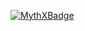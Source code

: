 [![MythXBadge](https://badgen.net/https/api.mythx.io/v1/projects/3a8fb064-bb77-403e-84f2-f1d6bef90b5e/badge/data?cache=300&icon=https://raw.githubusercontent.com/ConsenSys/mythx-github-badge/main/logo_white.svg)](https://docs.mythx.io/dashboard/github-badges)

<!-- [![Lint](https://github.com/Uniswap/uniswap-v3-core/actions/workflows/lint.yml/badge.svg)](https://github.com/Uniswap/uniswap-v3-core/actions/workflows/lint.yml) -->
